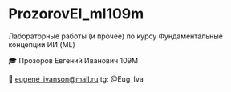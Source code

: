 # ProzorovEI_ml109m

Лабораторные работы (и прочее) по курсу Фундаментальные концепции ИИ (ML)

🎓  Прозоров Евгений Иванович 109М

📧 eugene_ivanson@mail.ru
tg: @Eug_Iva



